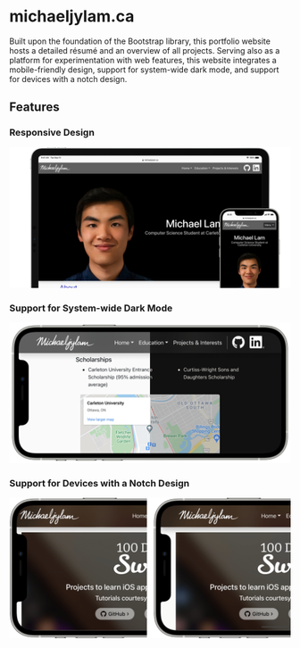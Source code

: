 # michaeljylam.ca
Built upon the foundation of the Bootstrap library, this portfolio website hosts a detailed résumé and an overview of all projects. Serving also as a platform for experimentation with web features, this website integrates a mobile-friendly design, support for system-wide dark mode, and support for devices with a notch design.

## Features
### Responsive Design
![Responsive Design](images/readme/responsive-design.png)

### Support for System-wide Dark Mode
![Support for System-wide Dark Mode](images/readme/dark-mode-support.png)

### Support for Devices with a Notch Design
![Support for Devices with a Notch Design](images/readme/notch-support.png)
